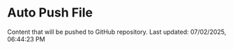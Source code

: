 # Auto Push File

Content that will be pushed to GitHub repository.
Last updated: 07/02/2025, 06:44:23 PM